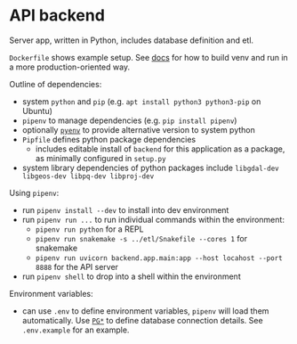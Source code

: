 # API backend

Server app, written in Python, includes database definition and etl.

`Dockerfile` shows example setup. See
[docs](https://pipenv.pypa.io/en/latest/basics/#pipenv-and-docker-containers)
for how to build venv and run in a more production-oriented way.

Outline of dependencies:
- system `python` and `pip` (e.g. `apt install python3 python3-pip` on Ubuntu)
- `pipenv` to manage dependencies (e.g. `pip install pipenv`)
- optionally [`pyenv`](https://github.com/pyenv/pyenv) to provide alternative
  version to system python
- `Pipfile` defines python package dependencies
  - includes editable install of `backend` for this application as a package, as
    minimally configured in `setup.py`
- system library dependencies of python packages include
  `libgdal-dev libgeos-dev libpq-dev libproj-dev`

Using `pipenv`:
- run `pipenv install --dev` to install into dev environment
- run `pipenv run ...` to run individual commands within the environment:
  - `pipenv run python` for a REPL
  - `pipenv run snakemake -s ../etl/Snakefile --cores 1` for snakemake
  - `pipenv run uvicorn backend.app.main:app --host locahost --port 8888`
    for the API server
- run `pipenv shell` to drop into a shell within the environment

Environment variables:
- can use `.env` to define environment variables, `pipenv` will load them
  automatically. Use
  [`PG*`](https://www.postgresql.org/docs/current/libpq-envars.html) to define
  database connection details. See `.env.example` for an example.

